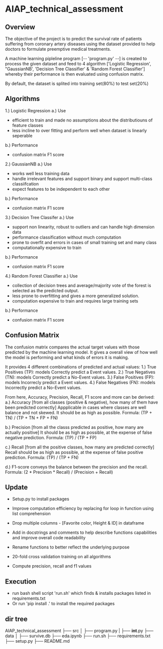 # AIAP_technical_assessment

## Overview
The objective of the project is to predict the survival rate of patients suffering from coronary artery diseases
using the dataset provided to help doctors to formulate preemptive medical treatments.

A machine learning pipleline program [-- 'program.py' --] is created to process the given dataset and feed to
4 algorithm ['Logistic Regression', "GaussianNB', 'Decision Tree Classifier' & 'Random Forest Classifier'] whereby their
performance is then evaluated using confusion matrix.

By default, the dataset is splited into training set(80%) to test set(20%)


## Algorithms
1.) Logistic Regression
a.) Use
- efficient to train and made no assumptions about the distributiouns of feature classes
- less incline to over fitting and perform well when dataset is linearly seperable

b.) Performance
- confusion matrix F1 score


2.) GaussianNB
a.) Use
- works well less training data
- handle irrelevant features and support binary and support multi-class classiifcation
- expect features to be independent to each other

b.) Performance
- confusion matrix F1 score


3.) Decision Tree Classifer
a.) Use
- support non linearity, robust to outliers and can handle high dimension data
- performance classification without much computation
- prone to overfit and errors in cases of small training set and many class
- computationally expensive to train

b.) Performance
- confusion matrix F1 score


4.) Random Forest Classifier
a.) Use
- collection of decision trees and average/majority vote of the forest is selected as the predicted output.
- less prone to overfitting and gives a more generalized solution.
- computation expensive to train and requires large training sets

b.) Performance
- confusion matrix F1 score


## Confusion Matrix
The confusion matrix compares the actual target values with those predicted by the machine learning model.
It gives a overall view of how well the model is performing and what kinds of errors it is making.

It provides 4 different combinations of predicted and actual values:
1.) True Positives (TP):  models Correctly predict a Event values.
2.) True Negatives (TN):  models Correctly predict a No-Event values.
3.) False Positives (FP): models Incorrecly predict a Event values.
4.) False Negatives (FN): models Incorrectly predict a No-Event values.

From here, Accuracy, Precision, Recall, F1 score and more can be derived:
a.) Accuracy [from all classes (positive & negative), how many of them have been predicted correctly]
    Appplicable in cases where classes are well balance and not skewed.
    It should be as high as possible.
    Formula: (TP + TN) / (TP + TN + FP + FN)

b.) Precision [from all the classs predicted as positive, how many are actually positive]
    It should be as high as possible, at the expense of false negative prediction.
    Formula: (TP) / (TP + FP)

c.) Recall [from all the positive classes, how many are predicted correctly]
    Recall should be as high as possible, at the expense of false positive prediction.
    Formula: (TP) / (TP + FN)

d.) F1-score conveys the balance between the precision and the recall.
    Formula: (2 * Precision * Recall) / (Precision + Recall)

## Update
- Setup.py to install packages 
- Improve computation efficiency by replacing for loop in function using list comprehension
- Drop multiple columns - [Favorite color, Height & ID] in dataframe
- Add in docstrings and comments to help describe functions capabilities and improve overall code readability
- Rename functions to better reflect the underlying purpose 

- 20-fold cross validation training on all algorithms
- Compute precision, recall and f1 values  

## Execution    
- run bash shell script 'run.sh' which finds & installs packages listed in requirements.txt
- Or run 'pip install .' to install the required packages


## dir tree
AIAP_technical_assessment
├── src
│   ├── program.py
|   ├── __int__.py
├── data
│   ├── survive.db
├── eda.ipynb
├── run.sh
├── requirements.txt
├── setup.py
├── README.md

